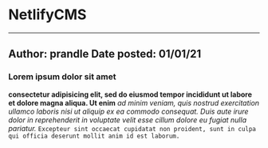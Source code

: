 # NetlifyCMS
---
Author: prandle
Date posted: 01/01/21
---
### Lorem ipsum dolor sit amet
**consectetur adipisicing elit, sed do eiusmod tempor incididunt ut labore et dolore magna aliqua. Ut enim**
*ad minim veniam, quis nostrud exercitation ullamco laboris nisi ut aliquip ex ea commodo consequat. Duis aute irure dolor in reprehenderit in voluptate velit esse cillum dolore eu fugiat nulla pariatur.*
```Excepteur sint occaecat cupidatat non proident, sunt in culpa qui officia deserunt mollit anim id est laborum.```

